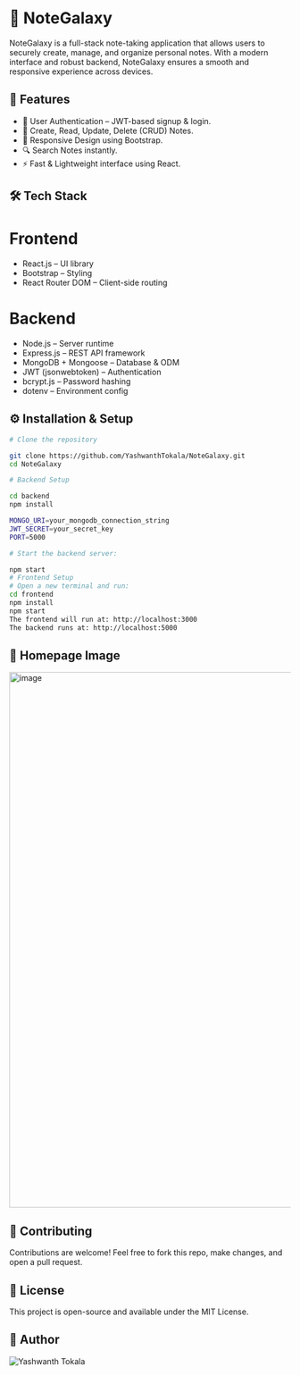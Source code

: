 # 📓 NoteGalaxy

NoteGalaxy is a full-stack note-taking application that allows users to securely create, manage, and organize personal notes. With a modern interface and robust backend, NoteGalaxy ensures a smooth and responsive experience across devices.

## 🚀 Features

- 🔐 User Authentication – JWT-based signup & login.
- 📝 Create, Read, Update, Delete (CRUD) Notes.
- 📱 Responsive Design using Bootstrap.
- 🔍 Search Notes instantly.
- ⚡ Fast & Lightweight interface using React.

## 🛠️ Tech Stack

# Frontend
- React.js – UI library
- Bootstrap – Styling
- React Router DOM – Client-side routing

# Backend
- Node.js – Server runtime
- Express.js – REST API framework
- MongoDB + Mongoose – Database & ODM
- JWT (jsonwebtoken) – Authentication
- bcrypt.js – Password hashing
- dotenv – Environment config

## ⚙️ Installation & Setup
```bash
# Clone the repository

git clone https://github.com/YashwanthTokala/NoteGalaxy.git
cd NoteGalaxy

# Backend Setup

cd backend
npm install

MONGO_URI=your_mongodb_connection_string
JWT_SECRET=your_secret_key
PORT=5000

# Start the backend server:

npm start
# Frontend Setup
# Open a new terminal and run:
cd frontend
npm install
npm start
The frontend will run at: http://localhost:3000
The backend runs at: http://localhost:5000
```

## 📸 Homepage Image
<img width="959" alt="image" src="https://github.com/user-attachments/assets/eccddcb1-cac3-4c21-8c5b-89b4f6d95e95" />

## 🤝 Contributing
Contributions are welcome! Feel free to fork this repo, make changes, and open a pull request.

## 📄 License
This project is open-source and available under the MIT License.

## 👤 Author
![Yashwanth Tokala](https://github.com/YashwanthTokala)
